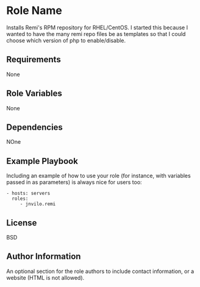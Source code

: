 Role Name
=========

Installs Remi's RPM repository for RHEL/CentOS. I started this because I wanted to have the many remi repo files be as templates
so that I could choose which version of php to enable/disable. 

Requirements
------------

None

Role Variables
--------------

None

Dependencies
------------

NOne

Example Playbook
----------------

Including an example of how to use your role (for instance, with variables passed in as parameters) is always nice for users too:

    - hosts: servers
      roles:
         - jnvilo.remi

License
-------

BSD

Author Information
------------------

An optional section for the role authors to include contact information, or a website (HTML is not allowed).
